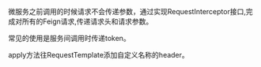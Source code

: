 微服务之前调用的时候请求不会传递参数，通过实现RequestInterceptor接口,完成对所有的Feign请求,传递请求头和请求参数。

常见的使用是服务间调用时传递token。

apply方法往RequestTemplate添加自定义名称的header。